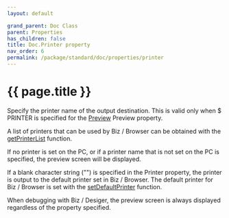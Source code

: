 ```yaml
---
layout: default

grand_parent: Doc Class
parent: Properties
has_children: false
title: Doc.Printer property
nav_order: 6
permalink: /package/standard/doc/properties/printer
---
```

# {{ page.title }}



Specify the printer name of the output destination. This is valid only when $ PRINTER is specified for the <a href="/package/standard/displayobject/properties/preview">Preview</a> Preview property.


A list of printers that can be used by Biz / Browser can be obtained with the <a href="/method/system/getPrinterList">getPrinterList</a> function.

If no printer is set on the PC, or if a printer name that is not set on the PC is specified, the preview screen will be displayed.

If a blank character string ("") is specified in the Printer property, the printer is output to the default printer set in Biz / Browser. The default printer for Biz / Browser is set with the <a href="/method/system/setDefaultPrinter">setDefaultPrinter</a> function.

When debugging with Biz / Desiger, the preview screen is always displayed regardless of the property specified.